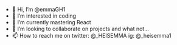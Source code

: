 - 👋 Hi, I’m @emmaGH1
- 👀 I’m interested in coding
- 🌱 I’m currently mastering React
- 💞️ I’m looking to collaborate on projects and what not...
- 📫 How to reach me on twitter: @_HEISEMMA ig: @_heisemma1

<!---
emmaGH1/emmaGH1 is a ✨ special ✨ repository because its `README.md` (this file) appears on your GitHub profile.
You can click the Preview link to take a look at your changes.
--->
